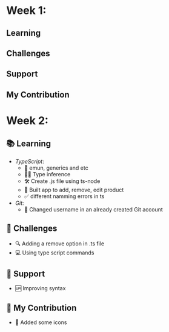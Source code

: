 #  Week 1:
## Learning
## Challenges
## Support 
## My Contribution

# Week 2:
## 📚 Learning
- *TypeScript*:
  - 📝 emun, generics and etc
  - 🕵‍♀ Type inference
  - 🛠 Create .js file using ts-node
  - 🛒 Built app to add, remove, edit product
  - ✅ different namming errors in ts
- *Git*:
  - 🔄 Changed username in an already created Git account

## 🚧 Challenges
- 🔍 Adding a remove option in .ts file
- 💻 Using type script commands

## 🤝 Support
- 🆙 Improving syntax

## 🌟 My Contribution
- 🎨 Added some icons
